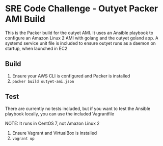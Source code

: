 # SRE Code Challenge - Outyet Packer AMI Build

This is the Packer build for the outyet AMI. It uses an Ansible playbook to configure an Amazon Linux 2 AMI with golang and the outyet goland app. A systemd service unit file is included to ensure outyet runs as a daemon on startup, when launched in EC2

## Build
1. Ensure your AWS CLI is configured and Packer is installed
2. `packer build outyet-ami.json`

## Test
 
There are currently no tests included, but if you want to test the Ansible playbook locally, you can use the included Vagrantfile

NOTE: It runs in CentOS 7, not Amazon Linux 2

1. Ensure Vagrant and VirtualBox is installed
2. `vagrant up`
